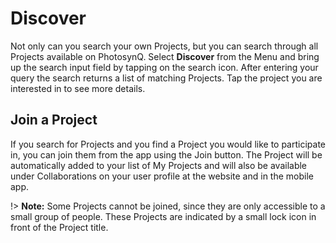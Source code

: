 # Discover

Not only can you search your own Projects, but you can search through all Projects available on PhotosynQ. Select **Discover** from the Menu and bring up the search input field by tapping on the <i class="fa fa-search" aria-hidden="true"></i> search icon. After entering your query the search returns a list of matching Projects. Tap the project you are interested in to see more details.

## Join a Project

If you search for Projects and you find a Project you would like to participate in, you can join them from the app using the Join button. The Project will be automatically added to your list of My Projects and will also be available under Collaborations on your user profile at the website and in the mobile app.

!> **Note:** Some Projects cannot be joined, since they are only accessible to a small group of people. These Projects are indicated by a small lock icon in front of the Project title.
